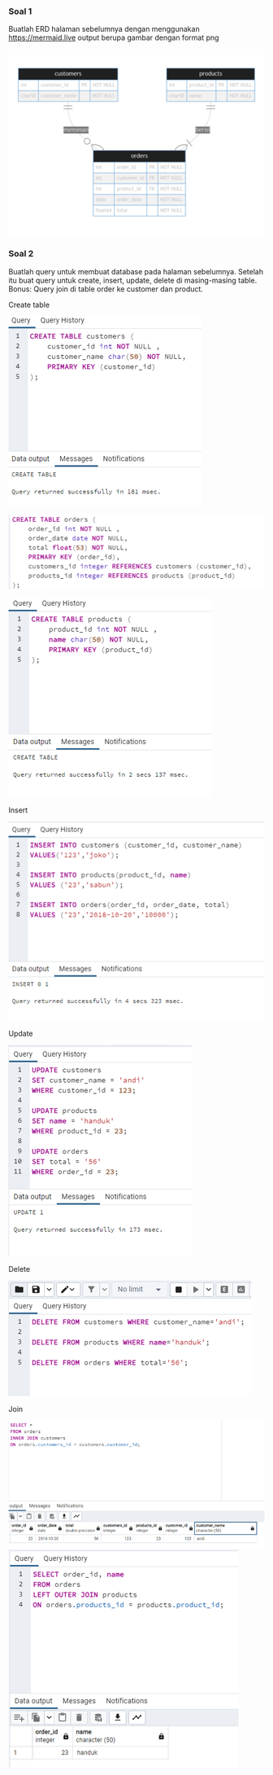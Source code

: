 ### Soal 1
Buatlah ERD halaman sebelumnya dengan menggunakan https://mermaid.live output berupa gambar dengan format png

![Soal1](ERD.png)

### Soal 2
Buatlah query untuk membuat database pada halaman sebelumnya. Setelah itu buat query untuk create, insert, update, delete di masing-masing table. Bonus: Query join di table order ke customer dan product.

Create table

![create1](images/createcustomers.PNG)

![create2](images/createOrders.PNG)

![create3](images/createProducts.PNG)

Insert

![insert](images/insert.PNG)

Update

![update](images/update.PNG)

Delete

![delete](images/delete.PNG)

Join

![join1](images/join1.PNG)
![join2](images/join2.PNG)